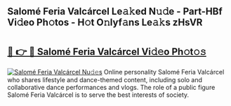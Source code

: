 ## Salomé Feria Valcárcel Le𝚊𝚔ed N𝚞𝚍e - Part-HBf Vi𝚍eo Ph𝚘tos - H𝚘t O𝚗lyf𝚊ns Le𝚊𝚔s zHsVR

# <h2><a href="http://hfd3bs.feru.top/?c=Salom%c3%a9+Feria+Valc%c3%a1rcel">🔗 👉 🔴 Salomé Feria Valcárcel Vi𝚍𝚎o Ph𝚘t𝚘𝚜</a></h2>

[![Salomé Feria Valcárcel Nu𝚍𝚎s](https://i.imgur.com/0TWrTi3.gif)](http://hfd3bs.feru.top/?c=Salom%c3%a9+Feria+Valc%c3%a1rcel)
Online personality Salomé Feria Valcárcel who shares lifestyle and dance-themed content, including solo and collaborative dance performances and vlogs. The role of a public figure Salomé Feria Valcárcel is to serve the best interests of society. 
